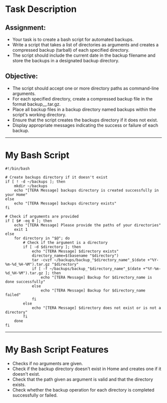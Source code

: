 # Task Description

## Assignment: 

- Your task is to create a bash script for automated backups.
- Write a script that takes a list of directories as arguments and creates a compressed backup (tarball) of each specified directory.
- The script should include the current date in the backup filename and store the backups in a designated backup directory.

## Objective: 
- The script should accept one or more directory paths as command-line arguments.
- For each specified directory, create a compressed backup file in the format backup_<directory>_<date>.tar.gz.
- Place all backup files in a backup directory named backups within the script's working directory.
- Ensure that the script creates the backups directory if it does not exist.
- Display appropriate messages indicating the success or failure of each backup.

---

# My Bash Script

```
#!/bin/bash

# Create backups directory if it doesn't exist
if [ ! -d ~/backups ]; then
    mkdir ~/backups
    echo "[TERA Message] backups directory is created successfully in your Home"
else
    echo "[TERA Message] backups directory exists"
fi

# Check if arguments are provided
if [ $# -eq 0 ]; then
    echo "[TERA Message] Please provide the paths of your directories"
    exit 1
else
    for directory in "$@"; do
        # Check if the argument is a directory
        if [ -d $directory ]; then
            echo "[TERA Message] $directory exists"
            directory_name=$(basename "$directory")
            tar -cvzf ~/backups/backup_"$directory_name"_$(date +"%Y-%m-%d_%H-%M").tar.gz "$directory"
            if [ -f ~/backups/backup_"$directory_name"_$(date +"%Y-%m-%d_%H-%M").tar.gz ]; then
                echo "[TERA Message] Backup for $directory_name is done successfully"
            else
                echo "[TERA Message] Backup for $directory_name failed"
            fi
        else
            echo "[TERA Message] $directory does not exist or is not a directory"
        fi
    done
fi
```

---

# My Bash Script Features

- Checks if no arguments are given.
- Check if the backup directory doesn't exist in Home and creates one if it doesn't exist.
- Check that the path given as argument is valid and that the directory exists.
- Check whether the backup operation for each directory is completed successfully or failed.

